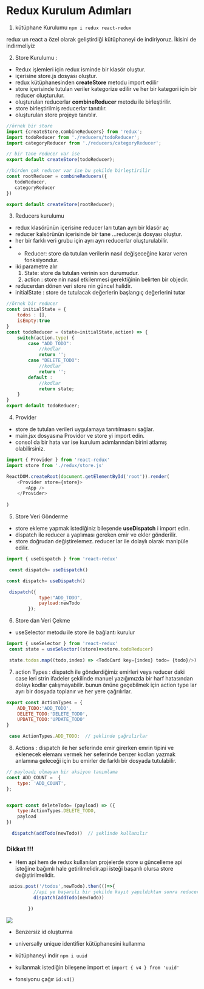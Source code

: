 # Redux Kurulum Adımları

1. kütüphane Kurulumu
 `npm i redux react-redux  `

 redux un react a özel olarak geliştirdiği kütüphaneyi de indiriyoruz. İkisini de indirmeliyiz

 2. Store Kurulumu :
 - Redux işlemleri için redux isminde bir klasör oluştur.
 - içerisine store.js dosyası oluştur.
 - redux kütüphanesinden **createStore** metodu import edilir
 - store içerisinde tutulan veriler kategorize edilir ve her bir kategori için bir reducer oluşturulur.
 - oluşturulan reducerlar **combineReducer** metodu ile birleştirilir.
 - store birleştirilmiş reducerlar tanıtılır.
 - oluşturulan store projeye tanıtılır. 


 ``` javascript
//örnek bir store
import {createStore,combineReducers} from 'redux';
import todoReducer from './reducers/todoReducer';
import categoryReducer from './reducers/categoryReducer';

// bir tane reducer var ise
export default createStore(todoReducer);

//birden çok reducer var ise bu şekilde birleştirilir
const rootReducer = combineReducers({
    todoReducer,
    categoryReducer
})

export default createStore(rootReducer);
 ```

 3. Reducers kurulumu
 - redux klasörünün içerisine reducer ları tutan ayrı bir klasör aç
 - reducer kalsörünün içerisinde bir tane ...reducer.js dosyası oluştur.
 - her bir farklı veri grubu için ayrı ayrı reducerlar oluşturulabilir. 
 - * Reducer: store da tutulan verilerin nasıl değişeceğine karar veren fonksiyondur.
 - iki parametre alır 
    1. State: store da tutulan verinin son durumudur.
    2. action : store nin nasıl etkilenmesi gerektiğinin belirten bir objedir.
- reducerdan dönen veri store nin güncel halidir.
- initialState : store de tutulacak değerlerin başlangıç değerlerini tutar

``` javascript
//örnek bir reducer
const initialState = {
    todos : [],
    isEmpty:true
}
const todoReducer = (state=initialState,action) => {
    switch(action.type) {
        case "ADD_TODO":
            //kodlar
            return '';
        case "DELETE_TODO": 
            //kodlar
            return '';
        default :
            //kodlar
            return state;
    }
}
export default todoReducer;
```
4. Provider 
- store de tutulan verileri uygulamaya tanıtılmasını sağlar.
- main.jsx dosyasına Providor ve store yi import edin.
- consol da bir hata var ise kurulum adımlarından birini atlamış olabilirsiniz.

``` javascript
import { Provider } from 'react-redux'
import store from './redux/store.js'

ReactDOM.createRoot(document.getElementById('root')).render(
    <Provider store={store}>
       <App />
    </Provider>
  
)
```
5. Store Veri Gönderme

- store ekleme yapmak istediğiniz bileşende **useDispatch** i import edin.
- dispatch ile reducer a yaplıması gereken emir ve ekler gönderilir.
- store doğrudan değiştirelemez. reducer lar ile dolaylı olarak manipüle edilir.

``` javascript
import { useDispatch } from 'react-redux'

 const dispatch= useDispatch()

const dispatch= useDispatch()

 dispatch({
            type:"ADD_TODO",
            payload:newTodo
        }); 


```

6. Store dan Veri Çekme

- useSelector metodu ile store ile bağlantı kurulur

```javascript
import { useSelector } from 'react-redux'
 const state = useSelector((store)=>store.todoReducer)

 state.todos.map((todo,index) => <TodoCard key={index} todo= {todo}/>)
```

7. action Types :  dispatch ile gönderdiğimiz emirleri veya reducer daki case leri strin ifadeler şekilinde manuel yazığımızda bir harf hatasından dolayı kodlar çalışmayabilir. bunun önüne geçebilmek için action type lar ayrı bir dosyada toplanır ve her yere çağrılırlar.

```javascript
export const ActionTypes = {
    ADD_TODO:'ADD_TODO',
    DELETE_TODO:'DELETE_TODO',
    UPDATE_TODO:'UPDATE_TODO'
}

 case ActionTypes.ADD_TODO:  // şeklinde çağrılırlar
```

8. Actions : dispatch ile her seferinde emir girerken emrin tipini ve eklenecek elemanı vermek her seferinde benzer kodları yazmak anlamına geleceği için bu emirler de farklı bir dosyada tutulabilir.

```javascript
// payloadı olmayan bir aksiyon tanımlama
const ADD_COUNT =  {
    type: 'ADD_COUNT',
};


export const deleteTodo= (payload) => ({ 
    type:ActionTypes.DELETE_TODO,
    payload
})

  dispatch(addTodo(newTodo))  // şeklinde kullanılır
```

### Dikkat !!!
- Hem api hem de redux kullanılan projelerde store u güncelleme api isteğine bağımlı hale getirilmelidir.api isteği başarılı olursa store değiştirilmelidir.

```javascript
 axios.post('/todos',newTodo).then(()=>{
          //api ye başarılı bir şekilde kayıt yapıldıktan sonra reducer a emir gönderiyoruz
          dispatch(addTodo(newTodo))

        })
```



![](redux.jpg)


* Benzersiz id oluşturma

- universally unique identifier kütüphanesini kullanma

 - kütüphaneyi indir
`npm i uuid`

- kullanmak istediğin bileşene import et
`import { v4 } from 'uuid'`

- fonsiyonu çağır
  `id:v4()` 